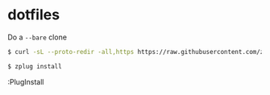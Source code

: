 # dotfiles

Do a ```--bare``` clone
```bash
$ curl -sL --proto-redir -all,https https://raw.githubusercontent.com/zplug/installer/master/installer.zsh | zsh
```
```bash
$ zplug install
```
:PlugInstall
